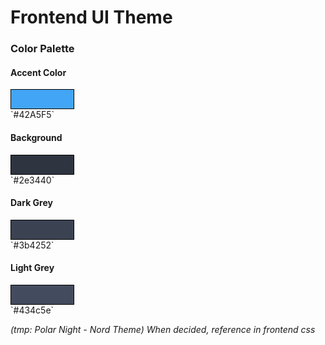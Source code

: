 # Frontend UI Theme

### Color Palette

#### Accent Color
<div style="background-color: #42A5F5; width: 100px; height: 30px; border: 1px solid #000;"></div>
`#42A5F5`

#### Background
<div style="background-color: #2e3440; width: 100px; height: 30px; border: 1px solid #000;"></div>
`#2e3440`

#### Dark Grey
<div style="background-color: #3b4252; width: 100px; height: 30px; border: 1px solid #000;"></div>
`#3b4252`

#### Light Grey
<div style="background-color: #434c5e; width: 100px; height: 30px; border: 1px solid #000;"></div>
`#434c5e`

*(tmp: Polar Night - Nord Theme) When decided, reference in frontend css*

